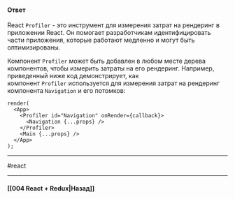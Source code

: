 #### Ответ

React `Profiler` - это инструмент для измерения затрат на рендеринг в приложении React. Он помогает разработчикам идентифицировать части приложения, которые работают медленно и могут быть оптимизированы.

Компонент `Profiler` может быть добавлен в любом месте дерева компонентов, чтобы измерить затраты на его рендеринг. Например, приведенный ниже код демонстрирует, как компонент `Profiler` используется для измерения затрат на рендеринг компонента `Navigation` и его потомков:

```
render(
  <App>
    <Profiler id="Navigation" onRender={callback}>
      <Navigation {...props} />
    </Profiler>
    <Main {...props} />
  </App>
);
```

____
#react

____

#### [[004 React + Redux|Назад]]